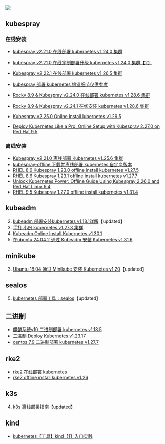 
![](https://i-blog.csdnimg.cn/blog_migrate/c49542976b873ee89caf8c80dbb51671.png)


## kubespray

### 在线安装
- [kubespray v2.21.0 在线部署 kubernetes v1.24.0 集群](https://ghostwritten.blog.csdn.net/article/details/129952069)
- [kubespray v2.21.0 在线定制部署升级 kubernetes v1.24.0 集群【2】](https://blog.csdn.net/xixihahalelehehe/article/details/130149154)
- [Kubespray v2.22.1 在线部署 kubernetes v1.26.5 集群](https://ghostwritten.blog.csdn.net/article/details/131749277)
- [kubespray 部署 kubernetes 排错细节仅供参考](https://ghostwritten.blog.csdn.net/article/details/130246696)

- [Rocky 8.9 & Kubespray v2.24.0 在线部署 kubernetes v1.28.6 集群](https://ghostwritten.blog.csdn.net/article/details/136193284)
- [Rocky 8.9 & Kubespray v2.24.1 在线安装 kubernetes v1.28.6 集群](https://blog.csdn.net/xixihahalelehehe/article/details/138581657)
- [Kubespray v2.25.0 Online Install Iubernetes v1.29.5](https://ghostwritten.blog.csdn.net/article/details/141222163)

- [Deploy Kubernetes Like a Pro: Online Setup with Kubespray 2.27.0 on Red Hat 9.5](https://blog.csdn.net/xixihahalelehehe/article/details/145474224)


### 离线安装
- [Kubespray v2.21.0 离线部署 Kubernetes v1.25.6 集群](https://ghostwritten.blog.csdn.net/article/details/130248294)
- [kubespray-offline 下载并离线部署 kubernetes 自定义版本](https://ghostwritten.blog.csdn.net/article/details/130248088)
- [RHEL 8.6 Kubespray 1.23.0 offline install kubernetes v1.27.5](https://blog.csdn.net/xixihahalelehehe/article/details/133931105)
- [RHEL 8.6 Kubespray 1.23.1 offline install kubernetes v1.27.7](https://ghostwritten.blog.csdn.net/article/details/134512308)
- [Unlock Kubernetes Power: Offline Guide Using Kubespray 2.26.0 and Red Hat Linux 9.4](https://ghostwritten.blog.csdn.net/article/details/143357905)
- [RHEL 9.5 Kubespray 1.27.0 offline install kubernetes v1.31.4](https://ghostwritten.blog.csdn.net/article/details/145992836)

##  kubeadm
 2. [kubeadm 部署安装kubernetes v1.18.1详解](https://blog.csdn.net/xixihahalelehehe/article/details/105567076)【updated】
 3. [手打 小份 kubernetes v1.27.3 集群](https://ghostwritten.blog.csdn.net/article/details/131783193)
 4. [Kubeadm Online Install Kubernetes v1.30.1](https://ghostwritten.blog.csdn.net/article/details/139177174?spm=1001.2014.3001.5502)
 5. [在ubuntu 24.04.2 通过 Kubeadm 安装 Kubernetes v1.31.6](https://ghostwritten.blog.csdn.net/article/details/145931775)

## minikube
 3. [Ubuntu 18.04 通过 Minikube 安装 Kubernetes v1.20](https://ghostwritten.blog.csdn.net/article/details/113527867)【updated】

## sealos
 5. [kubernetes 部署工具：sealos](https://blog.csdn.net/xixihahalelehehe/article/details/127319638)【updated】

## 二进制

- [麒麟系统v10 二进制部署 kubernetes v1.18.5](https://blog.csdn.net/xixihahalelehehe/article/details/133860072)
- [二进制 Deploy Kubernetes v1.23.17](https://blog.csdn.net/xixihahalelehehe/article/details/132746296)
- [centos 7.9 二进制部署 kubernetes v1.27.7](https://ghostwritten.blog.csdn.net/article/details/134632286)

## rke2 

- [rke2 在线部署 kubernetes](https://blog.csdn.net/xixihahalelehehe/article/details/132105488)
- [rke2 offline install kubernetes v1.26](https://blog.csdn.net/xixihahalelehehe/article/details/135399665)

## k3s
 4. [k3s 离线部署指南](https://blog.csdn.net/xixihahalelehehe/article/details/127691897)【updated】

## kind

- [kubernetes【工具】kind【1】入门实践](https://blog.csdn.net/xixihahalelehehe/article/details/121968488)
